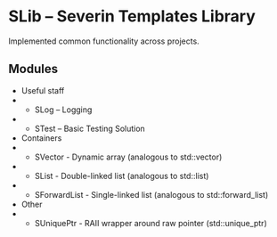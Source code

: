 # SLib – Severin Templates Library

Implemented common functionality across projects.

## Modules

* Useful staff
* * SLog – Logging
* * STest – Basic Testing Solution
* Containers
* * SVector - Dynamic array (analogous to std::vector)
* * SList - Double-linked list (analogous to std::list)
* * SForwardList - Single-linked list (analogous to std::forward_list)
* Other
* * SUniquePtr - RAII wrapper around raw pointer (std::unique_ptr)
